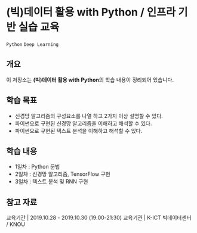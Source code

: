 #  (빅)데이터 활용 with Python / 인프라 기반 실습 교육

`Python` `Deep Learning`

## 개요

이 저장소는 **(빅)데이터 활용 with Python**의 학습 내용이 정리되어 있습니다.


## 학습 목표
- 신경망 알고리즘의 구성요소를 나열 하고 2가지 이상 설명할 수 있다.
- 파이썬으로 구현된 신경망 알고리즘을 이해하고 해석할 수 있다. 
- 파이썬으로 구현된 텍스트 분석을 이해하고 해석할 수 있다.

## 학습 내용
* 1일차 : Python 문법
* 2일차 : 신경망 알고리즘, TensorFlow 구현
* 3일차 : 텍스트 분석 및 RNN 구현


## 참고 자료
교육기간 | 2019.10.28 - 2019.10.30 (19:00-21:30)
교육기관 | K-ICT 빅데이터센터 / KNOU
